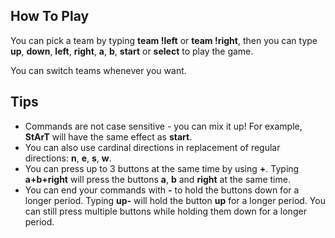 ## How To Play

You can pick a team by typing **team !left** or **team !right**, then you can type **up**, **down**, **left**, **right**, **a**, **b**, **start** or **select** to play the game.

You can switch teams whenever you want.

## Tips
- Commands are not case sensitive - you can mix it up! For example, **StArT** will have the same effect as **start**.
- You can also use cardinal directions in replacement of regular directions: **n**, **e**, **s**, **w**.
- You can press up to 3 buttons at the same time by using **+**. Typing **a+b+right** will press the buttons **a**, **b** and **right** at the same time.
- You can end your commands with **-** to hold the buttons down for a longer period. Typing **up-** will hold the button **up** for a longer period. You can still press multiple buttons while holding them down for a longer period.